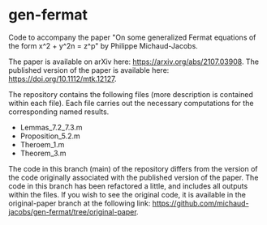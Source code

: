 # gen-fermat
Code to accompany the paper "On some generalized Fermat equations of the form x^2 + y^2n = z^p" by Philippe Michaud-Jacobs.

The paper is available on arXiv here: https://arxiv.org/abs/2107.03908.
The published version of the paper is available here: https://doi.org/10.1112/mtk.12127.

The repository contains the following files (more description is contained within each file).
Each file carries out the necessary computations for the corresponding named results.

- Lemmas_7.2_7.3.m
- Proposition_5.2.m
- Theroem_1.m
- Theorem_3.m

The code in this branch (main) of the repository differs from the version of the code originally associated with the published version of the paper. The code in this branch has been refactored a little, and includes all outputs within the files. If you wish to see the original code, it is available in the original-paper branch at the following link: https://github.com/michaud-jacobs/gen-fermat/tree/original-paper.


